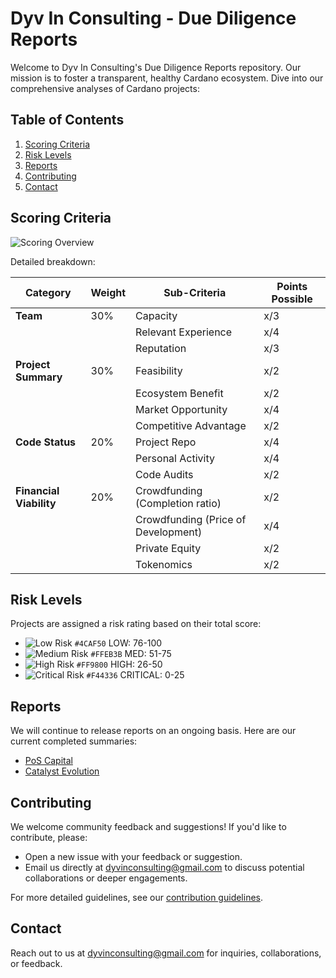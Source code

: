 # Dyv In Consulting - Due Diligence Reports

Welcome to Dyv In Consulting's Due Diligence Reports repository. Our mission is to foster a transparent, healthy Cardano ecosystem. 
Dive into our comprehensive analyses of Cardano projects:

## Table of Contents
1. [Scoring Criteria](#scoring-criteria)
2. [Risk Levels](#risk-levels)
3. [Reports](#reports)
4. [Contributing](#contributing)
5. [Contact](#contact)

## Scoring Criteria

![Scoring Overview](link_to_your_screenshot)

Detailed breakdown:

| Category          | Weight | Sub-Criteria                    | Points Possible |
|-------------------|--------|---------------------------------|-----------------|
| **Team**          | 30%    | Capacity                        | x/3             |
|                   |        | Relevant Experience             | x/4             |
|                   |        | Reputation                      | x/3             |
| **Project Summary**| 30%   | Feasibility                     | x/2             |
|                   |        | Ecosystem Benefit               | x/2             |
|                   |        | Market Opportunity              | x/4             |
|                   |        | Competitive Advantage           | x/2             |
| **Code Status**   | 20%    | Project Repo                    | x/4             |
|                   |        | Personal Activity               | x/4             |
|                   |        | Code Audits                     | x/2             |
| **Financial Viability**| 20%| Crowdfunding (Completion ratio)| x/2             |
|                   |        | Crowdfunding (Price of Development)| x/4          |
|                   |        | Private Equity                  | x/2             |
|                   |        | Tokenomics                      | x/2             |

## Risk Levels

Projects are assigned a risk rating based on their total score:

- ![Low Risk](https://placehold.it/15/4CAF50/000000?text=+) `#4CAF50` LOW: 76-100
- ![Medium Risk](https://placehold.it/15/FFEB3B/000000?text=+) `#FFEB3B` MED: 51-75
- ![High Risk](https://placehold.it/15/FF9800/000000?text=+) `#FF9800` HIGH: 26-50
- ![Critical Risk](https://placehold.it/15/F44336/000000?text=+) `#F44336` CRITICAL: 0-25

## Reports

We will continue to release reports on an ongoing basis. Here are our current completed summaries:

- [PoS Capital](https://github.com/dyv-in/due-diligence/blob/main/projectCatalyst/fund10/catalystFundOperations/posCapital.pdf)
- [Catalyst Evolution](https://github.com/dyv-in/due-diligence/blob/main/projectCatalyst/fund10/catalystFundOperations/catalystEvolution.pdf)

## Contributing

We welcome community feedback and suggestions! If you'd like to contribute, please:

- Open a new issue with your feedback or suggestion.
- Email us directly at [dyvinconsulting@gmail.com](mailto:dyvinconsulting@gmail.com) to discuss potential collaborations or deeper engagements.

For more detailed guidelines, see our [contribution guidelines](link_to_contributing.md).

## Contact

Reach out to us at [dyvinconsulting@gmail.com](mailto:dyvinconsulting@gmail.com) for inquiries, collaborations, or feedback.